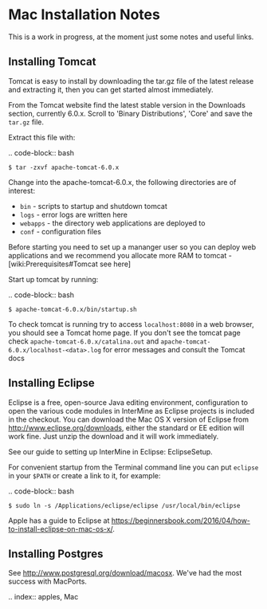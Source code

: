 Mac Installation Notes
=================================

This is a work in progress, at the moment just some notes and useful links.

Installing Tomcat
-----------------------

Tomcat is easy to install by downloading the tar.gz file of the latest release and extracting it, then you can get started almost immediately.

From the Tomcat website find the latest stable version in the Downloads section, currently 6.0.x.  Scroll to 'Binary Distributions', 'Core' and save the `tar.gz` file.
 
Extract this file with:

.. code-block:: bash

	$ tar -zxvf apache-tomcat-6.0.x

Change into the apache-tomcat-6.0.x, the following directories are of interest:

* `bin` - scripts to startup and shutdown tomcat 
* `logs` - error logs are written here
* `webapps` - the directory web applications are deployed to
* `conf` - configuration files

Before starting you need to set up a mananger user so you can deploy web applications and we recommend you allocate more RAM to tomcat - [wiki:Prerequisites#Tomcat see here]

Start up tomcat by running:

.. code-block:: bash

	$ apache-tomcat-6.0.x/bin/startup.sh

To check tomcat is running try to access `localhost:8080` in a web browser, you should see a Tomcat home page.  If you don't see the tomcat page check `apache-tomcat-6.0.x/catalina.out` and `apache-tomcat-6.0.x/localhost-<data>.log` for error messages and consult the Tomcat docs
 

Installing Eclipse
----------------------------

Eclipse is a free, open-source Java editing environment, configuration to open the various code modules in InterMine as Eclipse projects is included in the checkout.  You can download the Mac OS X version of Eclipse from http://www.eclipse.org/downloads, either the standard or EE edition will work fine.  Just unzip the download and it will work immediately.

See our guide to setting up InterMine in Eclipse: EclipseSetup.

For convenient startup from the Terminal command line you can put `eclipse` in your `$PATH` or create a link to it, for example:

.. code-block:: bash

	$ sudo ln -s /Applications/eclipse/eclipse /usr/local/bin/eclipse 

Apple has a guide to Eclipse at https://beginnersbook.com/2016/04/how-to-install-eclipse-on-mac-os-x/.

Installing Postgres
-----------------------

See http://www.postgresql.org/download/macosx.  We've had the most success with MacPorts.  

.. index:: apples, Mac